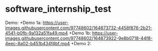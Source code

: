# software_internship_test

Demo:
+Demo 1a: https://user-images.githubusercontent.com/97748602/164873732-4458f876-2b21-4541-b0fb-9a132a51fa49.mp4
+Demo 1b: https://user-images.githubusercontent.com/97748602/164873922-9e8b0718-44f8-4eec-8a02-b451b434f4bf.mp4
+Demo 2: 
